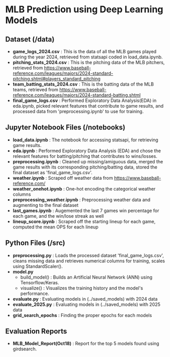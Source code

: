 # MLB Prediction using Deep Learning Models
## Dataset (/data)
* **game_logs_2024.csv** : This is the data of all the MLB games played during the year 2024, retrieved from statsapi coded in load_data.ipynb.
* **pitching_stats_2024.csv** : This is the pitching data of the MLB pitchers, retrieved from https://www.baseball-reference.com/leagues/majors/2024-standard-pitching.shtml#players_standard_pitching
* **team_batting_stats_2024.csv** : This is the batting data of the MLB teams, retrieved from https://www.baseball-reference.com/leagues/majors/2024-standard-batting.shtml
* **final_game_logs.csv** : Performed Exploratory Data Analysis(EDA) in eda.ipynb, picked relevant features that contribute to game results, and processed data from 'preprocessing.ipynb' to use for training.
  
## Jupyter Notebook Files (/notebooks)
* **load_data.ipynb** : The notebook for accessing statsapi, for retrieving game results.
* **eda.ipynb** : Performed Exploratory Data Analysis (EDA) and chose the relevant features for batting/pitching that contributes to wins/losses.
* **preprocessing.ipynb** : Cleaned up missing/amiguous data, merged the game results with its corresponding pitching/batting data, stored the final dataset as 'final_game_logs.csv'.
* **weather.ipynb** : Scraped off weather data from https://www.baseball-reference.com/
* **weather_onehot.ipynb** : One-hot encoding the categorical weather columns
* **preprocessing_weather.ipynb** : Preprocessing weather data and augmenting to the final dataset
* **last_games.ipynb** : Augemented the last 7 games win percentage for each game, and the win/lose streak as well
* **lineup_score.ipynb** : Scraped off the starting lineup for each game, computed the mean OPS for each lineup


## Python Files (/src)
* **preprocessing.py** : Loads the processed dataset 'final_game_logs.csv', cleans missing data and retrieves numerical columns for training, scales using StandardScaler().
* **model.py**
   * build_model() : Builds an Artificial Neural Network (ANN) using Tensorflow/Keras.
   * visualize() : Visualizes the training history and the model's performance.
* **evaluate.py** : Evaluating models in (../saved_models) with 2024 data
* **evaluate_2025.py** : Evaluating models in (../saved_models) with 2025 data
* **grid_search_epochs** : Finding the proper epochs for each models

## Evaluation Reports
* **MLB_Model_Report(Oct18)** : Report for the top 5 models found using girdsearch.
